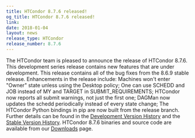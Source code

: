 ```yaml
---
title: HTCondor 8.7.6 released!
og_title: HTCondor 8.7.6 released!
link: 
date: 2018-01-04
layout: news
release_type: HTCondor
release_number: 8.7.6
---
```


The HTCondor team is pleased to announce the release of HTCondor 8.7.6. This development series release contains new features that are under development. This release contains all of the bug fixes from the 8.6.9 stable release.  Enhancements in the release include: Machines won't enter "Owner" state unless using the Desktop policy; One can use SCHEDD and JOB instead of MY and TARGET in SUBMIT_REQUIREMENTS; HTCondor now reports all submit warnings, not just the first one; DAGMan now updates the schedd periodically instead of every state change; The HTCondor Python bindings in pip are now built from the release branch.  Further details can be found in the <a href="http://htcondor.org/manual/v8.7.6/11_2Development_Release.html"> Development Version History</a> and the <a href="http://htcondor.org/manual/v8.7.6/11_4Stable_Release.html"> Stable Version History</a>. HTCondor 8.7.6 binaries and source code are available from our <a href="http://htcondor.org/downloads/">Downloads</a> page. 
